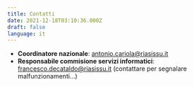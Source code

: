 ```yaml
---
title: Contatti
date: 2021-12-18T03:10:36.000Z
draft: false
language: it
---
```


- **Coordinatore nazionale**: antonio.cariola@riasissu.it
- **Responsabile commisione servizi informatici**: francesco.decataldo@riasissu.it (contattare per segnalare malfunzionamenti...)